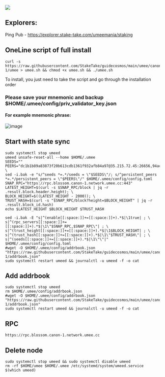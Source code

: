 ![](https://i.yapx.ru/RTuEU.jpg)


## Explorers:
Ping Pub - https://explorer.stake-take.com/umeemania/staking  
## OneLine script of full install
```
curl -s https://raw.githubusercontent.com/StakeTake/guidecosmos/main/umee/canon-1/umee > umee.sh && chmod +x umee.sh && ./umee.sh
```
To install, you just need to take the script and go through the installation order
### Please save your mnemonic and backup $HOME/.umee/config/priv_validator_key.json
#### For example mnemonic phrase:
![image](https://user-images.githubusercontent.com/93165931/184551172-16cb2f1a-3145-4e5b-8092-c966e2f3e5ef.png)
## Start with state sync
```
sudo systemctl stop umeed
umeed unsafe-reset-all --home $HOME/.umee
SEEDS=""
PEERS="dc1b1b89a83873f20b613cdb1361f932afb84a97@35.215.72.45:26656,94ac8328b4b9f45b6f7b8e9569ae0253dc53c7eb@35.212.143.125:26656,5e01b69ead6e0781af0361d3ec4e436d96dba932@35.215.98.106:26656"; \
sed -i.bak -e "s/^seeds *=.*/seeds = \"$SEEDS\"/; s/^persistent_peers *=.*/persistent_peers = \"$PEERS\"/" $HOME/.umee/config/config.toml
SNAP_RPC="https://rpc.blossom.canon-1.network.umee.cc:443"
LATEST_HEIGHT=$(curl -s $SNAP_RPC/block | jq -r .result.block.header.height); \
BLOCK_HEIGHT=$((LATEST_HEIGHT - 2000)); \
TRUST_HASH=$(curl -s "$SNAP_RPC/block?height=$BLOCK_HEIGHT" | jq -r .result.block_id.hash)
echo $LATEST_HEIGHT $BLOCK_HEIGHT $TRUST_HASH

sed -i.bak -E "s|^(enable[[:space:]]+=[[:space:]]+).*$|\1true| ; \
s|^(rpc_servers[[:space:]]+=[[:space:]]+).*$|\1\"$SNAP_RPC,$SNAP_RPC\"| ; \
s|^(trust_height[[:space:]]+=[[:space:]]+).*$|\1$BLOCK_HEIGHT| ; \
s|^(trust_hash[[:space:]]+=[[:space:]]+).*$|\1\"$TRUST_HASH\"| ; \
s|^(seeds[[:space:]]+=[[:space:]]+).*$|\1\"\"|" $HOME/.umee/config/config.toml
#wget -O $HOME/.umee/config/addrbook.json "https://raw.githubusercontent.com/StakeTake/guidecosmos/main/umee/canon-1/addrbook.json"
sudo systemctl restart umeed && journalctl -u umeed -f -o cat
```
## Add addrbook
```
sudo systemctl stop umeed
rm $HOME/.umee/config/addrbook.json
#wget -O $HOME/.umee/config/addrbook.json "https://raw.githubusercontent.com/StakeTake/guidecosmos/main/umee/canon-1/addrbook.json"
sudo systemctl restart umeed && journalctl -u umeed -f -o cat
```
## RPC
```
https://rpc.blossom.canon-1.network.umee.cc
```
## Delete node
```
sudo systemctl stop umeed && sudo systemctl disable umeed
rm -rf $HOME/umee $HOME/.umee /etc/systemd/system/umeed.service $(which umeed)
```
